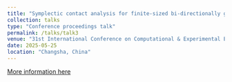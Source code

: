 ```yaml
---
title: "Symplectic contact analysis for finite-sized bi-directionally graded plane with multi-field coupling"
collection: talks
type: "Conference proceedings talk"
permalink: /talks/talk3
venue: "31st International Conference on Computational & Experimental Engineering and Sciences (ICCES2025)"
date: 2025-05-25
location: "Changsha, China"
---
```

[More information here](https://www.iccesconf.org/)
